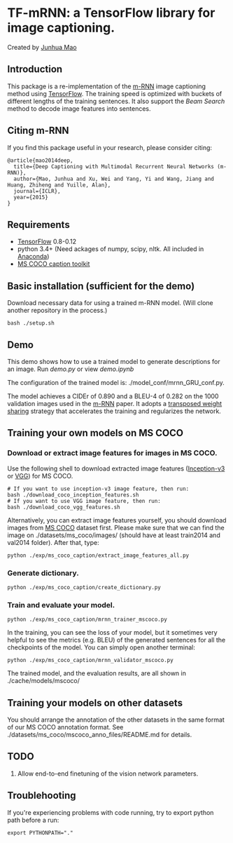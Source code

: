# TF-mRNN: a TensorFlow library for image captioning.

Created by [Junhua Mao](www.stat.ucla.edu/~junhua.mao)

## Introduction

This package is a re-implementation of the [m-RNN](http://www.stat.ucla.edu/~junhua.mao/m-RNN.html) image captioning method
using [TensorFlow](https://www.tensorflow.org/).
The training speed is optimized with buckets of different lengths of the training sentences.
It also support the *Beam Search* method to decode image features into 
sentences.

## Citing m-RNN

If you find this package useful in your research, please consider citing:

    @article{mao2014deep,
      title={Deep Captioning with Multimodal Recurrent Neural Networks (m-RNN)},
      author={Mao, Junhua and Xu, Wei and Yang, Yi and Wang, Jiang and Huang, Zhiheng and Yuille, Alan},
      journal={ICLR},
      year={2015}
    }
    
## Requirements
- [TensorFlow](https://www.tensorflow.org/) 0.8-0.12
- python 3.4+ (Need ackages of numpy, scipy, nltk. All included in [Anaconda](https://store.continuum.io/cshop/anaconda/))
- [MS COCO caption toolkit](https://github.com/DeepLearningCourse/coco-caption)

## Basic installation (sufficient for the demo)
Download necessary data for using a trained m-RNN model. (Will clone another repository in the process.)
```Shell
bash ./setup.sh
```
  
## Demo
This demo shows how to use a trained model to generate descriptions for an image.
Run *demo.py* or view *demo.ipynb*

The configuration of the trained model is: ./model_conf/mrnn_GRU_conf.py.

The model achieves a CIDEr of 0.890 and a BLEU-4 of 0.282 on the 1000 validation images used in the [m-RNN](http://arxiv.org/abs/1412.6632) paper.
It adopts a [transposed weight sharing](http://arxiv.org/abs/1504.06692) strategy that accelerates the training and regularizes the network.


## Training your own models on MS COCO
### Download or extract image features for images in MS COCO.
Use the following shell to download extracted image features ([Inception-v3](http://arxiv.org/abs/1512.00567) or [VGG](http://arxiv.org/abs/1409.1556)) for MS COCO.
```Shell
# If you want to use inception-v3 image feature, then run:
bash ./download_coco_inception_features.sh
# If you want to use VGG image feature, then run:
bash ./download_coco_vgg_features.sh
```

Alternatively, you can extract image features yourself, you should download images from [MS COCO](http://mscoco.org/dataset/#download) dataset first.
Please make sure that we can find the image on ./datasets/ms_coco/images/ (should have at least train2014 and val2014 folder).
After that, type:
```Shell
python ./exp/ms_coco_caption/extract_image_features_all.py
```

### Generate dictionary.
```Shell
python ./exp/ms_coco_caption/create_dictionary.py
```

### Train and evaluate your model.
```Shell
python ./exp/ms_coco_caption/mrnn_trainer_mscoco.py
```
In the training, you can see the loss of your model, but it sometimes very
helpful to see the metrics (e.g. BLEU) of the generated sentences for all
the checkpoints of the model.
You can simply open another terminal:
```Shell
python ./exp/ms_coco_caption/mrnn_validator_mscoco.py
```
The trained model, and the evaluation results, are all shown in ./cache/models/mscoco/


## Training your models on other datasets
You should arrange the annotation of the other datasets in the same format of our MS COCO annotation format.
See ./datasets/ms_coco/mscoco_anno_files/README.md for details.


## TODO
1. Allow end-to-end finetuning of the vision network parameters.

## Troublehooting
If you're experiencing problems with code running, try to export python path before a run:
```Shell
export PYTHONPATH="."
```
